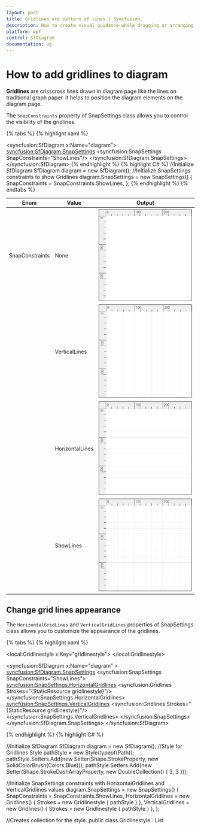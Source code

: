 ```yaml
---
layout: post
title: Gridlines are pattern of lines | Syncfusion.
description: How to create visual guidance while dragging or arranging the objects on the diagram page and how to customize the visual guidance appearance?
platform: wpf
control: SfDiagram
documentation: ug
---
```


# How to add gridlines to diagram

**Gridlines** are crisscross lines drawn in diagram page like the lines on traditional graph paper. It helps to position the diagram elements on the diagram page.

The `SnapConstraints` property of SnapSettings class allows you to control the visibility of the gridlines.

{% tabs %}
{% highlight xaml %}
<!--Initialize SfDiagram-->
<syncfusion:SfDiagram x:Name="diagram">
    <!--Initialize SnapSettings constraints to show Gridlines-->
    <syncfusion:SfDiagram.SnapSettings>
        <syncfusion:SnapSettings SnapConstraints="ShowLines"/>
    </syncfusion:SfDiagram.SnapSettings>
</syncfusion:SfDiagram>
{% endhighlight %}
{% highlight C# %}
//Initialize SfDiagram
SfDiagram diagram = new SfDiagram();
//Initialize SnapSettings constraints to show Gridlines
diagram.SnapSettings = new SnapSettings()
{
    SnapConstraints = SnapConstraints.ShowLines,
};
{% endhighlight %}
{% endtabs %}

| Enum  | Value| Output |
|---|---|---|
| SnapConstraints| None | ![Snap to Gridlines](Gridlines_images/GridlinesNone.png) |
|  |VerticalLines | ![Snap to Gridlines](Gridlines_images/GridlinesVertical.png) |
|  | HorizontalLines| ![Snap to Gridlines](Gridlines_images/GridlinesHorizontal.png) |
|  | ShowLines| ![Snap to Gridlines](Gridlines_images/GridlinesShowLines.png) |

## Change grid lines appearance

The `HorizontalGridLines` and `VerticalGridLines` properties of SnapSettings class allows you to customize the appearance of the gridlines. 

{% tabs %}
{% highlight xaml %}

<!--Style for Gridlines-->
<local:Gridlinestyle x:Key="gridlinestyle">
    <Style TargetType="Path">
        <Setter Property="Stroke" Value="Blue"/>
        <Setter Property="StrokeDashArray" Value="3"/>
    </Style>
</local:Gridlinestyle>

<!--Initialize SfDiagram-->
<syncfusion:SfDiagram x:Name="diagram" >
    <!--Initialize Snap Settings-->
    <syncfusion:SfDiagram.SnapSettings>
        <syncfusion:SnapSettings SnapConstraints="ShowLines">
            <!--Initialize Horizontal Gridlines-->
            <syncfusion:SnapSettings.HorizontalGridlines>
                <syncfusion:Gridlines Strokes="{StaticResource gridlinestyle}"/>
            </syncfusion:SnapSettings.HorizontalGridlines>
            <!--Initialize Vertical Gridlines-->
            <syncfusion:SnapSettings.VerticalGridlines>
                <syncfusion:Gridlines Strokes="{StaticResource gridlinestyle}"/>
            </syncfusion:SnapSettings.VerticalGridlines>
        </syncfusion:SnapSettings>
    </syncfusion:SfDiagram.SnapSettings>
</syncfusion:SfDiagram>

{% endhighlight %}
{% highlight C# %}

//Initialize SfDiagram
SfDiagram diagram = new SfDiagram();
//Style for Gridlines
Style pathStyle = new Style(typeof(Path));
pathStyle.Setters.Add(new Setter(Shape.StrokeProperty, new SolidColorBrush(Colors.Blue)));
pathStyle.Setters.Add(new Setter(Shape.StrokeDashArrayProperty, new DoubleCollection() { 3, 3 }));

//Initialize SnapSettings constraints with HorizontalGridlines and VerticalGridlines values
diagram.SnapSettings = new SnapSettings()
{
    SnapConstraints = SnapConstraints.ShowLines,
    HorizontalGridlines = new Gridlines()
    {
        Strokes = new Gridlinestyle { pathStyle }
    },
    VerticalGridlines = new Gridlines()
    {
        Strokes = new Gridlinestyle { pathStyle }
    },
};

//Creates collection for the style.
public class Gridlinestyle : List<Style>
{
}
{% endhighlight %}
{% endtabs %}

![Snap to Gridlines](Gridlines_images/CustomGridlines.png)

## Change grid spacing

The thickness and space between the gridlines can be customized by using `LinesInterval` property of Gridlines class. The `LinesInterval` is a type of List<double> collection, where the values at the odd indexes are referred as thickness of the lines and the values at the even indexes are referred as space between the gridlines.

{% tabs %}
{% highlight xaml %}
<!--Initializes the double collection-->
<local:Intervals x:Key="Intervals">
    <!--Thickness of the grid line-->
    <sys:Double>0.25</sys:Double>
    <!--Space between each gridlines-->
    <sys:Double>10</sys:Double>
    <sys:Double>0.5</sys:Double>
    <sys:Double>20</sys:Double>
    <sys:Double>1</sys:Double>
    <sys:Double>30</sys:Double>
    <sys:Double>1.25</sys:Double>
    <sys:Double>40</sys:Double>
    <sys:Double>1.5</sys:Double>
    <sys:Double>50</sys:Double>
</local:Intervals>

<!--Initialize SfDiagram-->
<syncfusion:SfDiagram x:Name="diagram" >
    <syncfusion:SfDiagram.SnapSettings>
        <syncfusion:SnapSettings SnapConstraints="ShowLines">
            <!--Initialize Horizontal Gridlines-->
            <syncfusion:SnapSettings.HorizontalGridlines>
                <syncfusion:Gridlines LinesInterval="{StaticResource Intervals}" />
            </syncfusion:SnapSettings.HorizontalGridlines>
            <!--Initialize Vertical Gridlines-->
            <syncfusion:SnapSettings.VerticalGridlines>
                <syncfusion:Gridlines LinesInterval="{StaticResource Intervals}"/>
            </syncfusion:SnapSettings.VerticalGridlines>
        </syncfusion:SnapSettings>
    </syncfusion:SfDiagram.SnapSettings>
</syncfusion:SfDiagram>
{% endhighlight %}
{% highlight C# %}

//Initialize SfDiagram
SfDiagram diagram = new SfDiagram();

//Initialize the double collection
Intervals intervals = new Intervals { 0.25, 10, 0.5, 20, 1, 30, 1.25, 40, 1.5, 50 };
//Initialize Snap Setting constraints with HorizontalGridlines and VerticalGridlines values
diagram.SnapSettings = new SnapSettings()
{
    SnapConstraints = SnapConstraints.ShowLines,
    HorizontalGridlines = new Gridlines()
    {
        //Define lines interval value
        LinesInterval = intervals,
    },
    VerticalGridlines = new Gridlines()
    {
        //Define lines interval value
        LinesInterval = intervals,
    },
};

//Creates collection for the double values.
public class Intervals : List<double>
{
}
{% endhighlight %}
{% endtabs %}

![Snap to Gridlines](Gridlines_images/LineIntervals.png)

Find the [Gridlines sample](https://github.com/SyncfusionExamples/WPF-Diagram-Examples/tree/master/Samples/Gridlines) to depict the Gridlines.

{% seealso %}

[How to snap the objects on gridlines](/wpf/diagram/snapping/definesnapping)

{% endseealso %}

